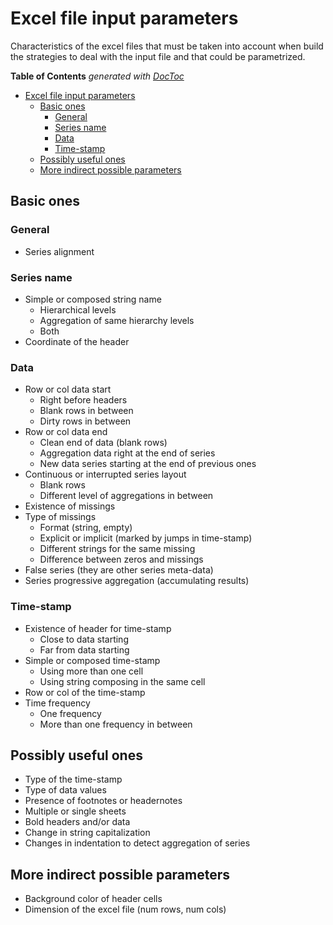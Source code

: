 
Excel file input parameters
====

Characteristics of the excel files that must be taken into account when build the strategies to deal with the input file and that could be parametrized.

<!-- START doctoc generated TOC please keep comment here to allow auto update -->
<!-- DON'T EDIT THIS SECTION, INSTEAD RE-RUN doctoc TO UPDATE -->
**Table of Contents**  *generated with [DocToc](https://github.com/thlorenz/doctoc)*

- [Excel file input parameters
](#excel-file-input-parameters)
  - [Basic ones](#basic-ones)
    - [General](#general)
    - [Series name](#series-name)
    - [Data](#data)
    - [Time-stamp](#time-stamp)
  - [Possibly useful ones](#possibly-useful-ones)
  - [More indirect possible parameters](#more-indirect-possible-parameters)

<!-- END doctoc generated TOC please keep comment here to allow auto update -->

## Basic ones

### General
* Series alignment

### Series name
* Simple or composed string name
    - Hierarchical levels
    - Aggregation of same hierarchy levels
    - Both
* Coordinate of the header

### Data
* Row or col data start
    - Right before headers
    - Blank rows in between
    - Dirty rows in between
* Row or col data end
    - Clean end of data (blank rows)
    - Aggregation data right at the end of series
    - New data series starting at the end of previous ones
* Continuous or interrupted series layout
    - Blank rows
    - Different level of aggregations in between
* Existence of missings
* Type of missings
    - Format (string, empty)
    - Explicit or implicit (marked by jumps in time-stamp)
    - Different strings for the same missing
    - Difference between zeros and missings
* False series (they are other series meta-data)
* Series progressive aggregation (accumulating results)

### Time-stamp
* Existence of header for time-stamp
    - Close to data starting
    - Far from data starting
* Simple or composed time-stamp
    - Using more than one cell
    - Using string composing in the same cell
* Row or col of the time-stamp
* Time frequency
    - One frequency
    - More than one frequency in between


## Possibly useful ones
* Type of the time-stamp
* Type of data values
* Presence of footnotes or headernotes
* Multiple or single sheets
* Bold headers and/or data
* Change in string capitalization
* Changes in indentation to detect aggregation of series


## More indirect possible parameters
* Background color of header cells
* Dimension of the excel file (num rows, num cols)
